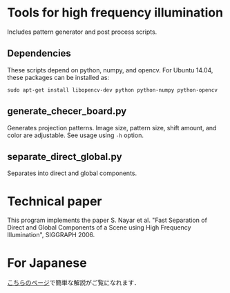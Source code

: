 # Tools for high frequency illumination
Includes pattern generator and post process scripts.

## Dependencies
These scripts depend on python, numpy, and opencv.
For Ubuntu 14.04, these packages can be installed as:
```
sudo apt-get install libopencv-dev python python-numpy python-opencv
```

## generate_checer_board.py
Generates projection patterns.
Image size, pattern size, shift amount, and color are adjustable. See usage using ```-h``` option.

## separate_direct_global.py
Separates into direct and global components.

# Technical paper
This program implements the paper
S. Nayar et al. "Fast Separation of Direct and Global Components of a Scene using High Frequency Illumination", SIGGRAPH 2006.

# For Japanese
[こちらのページ](http://www.am.sanken.osaka-u.ac.jp/~tanaka/project/phfi-jp.html)で簡単な解説がご覧になれます．
